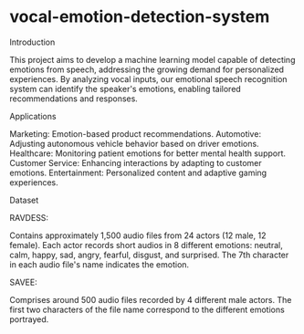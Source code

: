 # vocal-emotion-detection-system
Introduction

This project aims to develop a machine learning model capable of detecting emotions from speech, addressing the growing demand for personalized experiences. By analyzing vocal inputs, our emotional speech recognition system can identify the speaker's emotions, enabling tailored recommendations and responses.

Applications

Marketing: Emotion-based product recommendations.
Automotive: Adjusting autonomous vehicle behavior based on driver emotions.
Healthcare: Monitoring patient emotions for better mental health support.
Customer Service: Enhancing interactions by adapting to customer emotions.
Entertainment: Personalized content and adaptive gaming experiences.

Dataset

RAVDESS:

Contains approximately 1,500 audio files from 24 actors (12 male, 12 female).
Each actor records short audios in 8 different emotions: neutral, calm, happy, sad, angry, fearful, disgust, and surprised.
The 7th character in each audio file's name indicates the emotion.

SAVEE:

Comprises around 500 audio files recorded by 4 different male actors.
The first two characters of the file name correspond to the different emotions portrayed.
